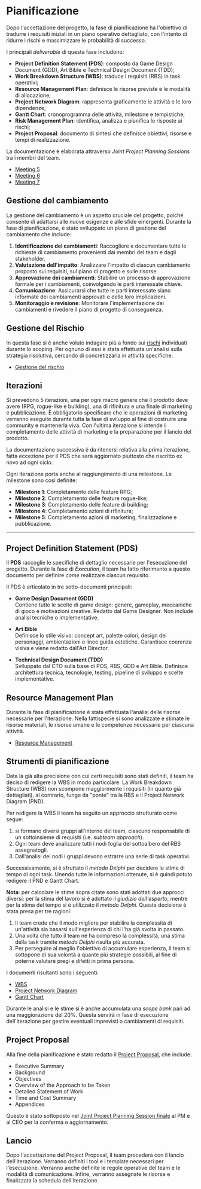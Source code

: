 # Pianificazione

Dopo l'accettazione del progetto, la fase di pianificazione ha l'obiettivo di tradurre i requisiti iniziali in un piano operativo dettagliato, con l'intento di ridurre i rischi e massimizzare le probabilità di successo.

I principali _deliverable_ di questa fase includono:

- **Project Definition Statement (PDS)**: composto da Game Design Document (GDD), Art Bible e Technical Design Document (TDD);
- **Work Breakdown Structure (WBS)**: traduce i requisiti (RBS) in task operativi;
- **Resource Management Plan**: definisce le risorse previste e le modalità di allocazione;
- **Project Network Diagram**: rappresenta graficamente le attività e le loro dipendenze;
- **Gantt Chart**: cronoprogramma delle attività, milestone e tempistiche;
- **Risk Management Plan**: identifica, analizza e pianifica le risposte ai rischi;
- **Project Proposal**: documento di sintesi che definisce obiettivi, risorse e tempi di realizzazione.

La documentazione è elaborata attraverso _Joint Project Planning Sessions_ tra i membri del team.

- [Meeting 5](./appendices/meetings/meeting-5.md)
- [Meeting 6](./appendices/meetings/meeting-6.md)
- [Meeting 7](./appendices/meetings/meeting-7.md)

## Gestione del cambiamento

La gestione del cambiamento è un aspetto cruciale del progetto, poiché consente di adattarsi alle nuove esigenze e alle sfide emergenti. Durante la fase di pianificazione, è stato sviluppato un piano di gestione del cambiamento che include:

1. **Identificazione dei cambiamenti**: Raccogliere e documentare tutte le richieste di cambiamento provenienti dai membri del team e dagli stakeholder.
2. **Valutazione dell'impatto**: Analizzare l'impatto di ciascun cambiamento proposto sui requisiti, sul piano di progetto e sulle risorse.
3. **Approvazione dei cambiamenti**: Stabilire un processo di approvazione formale per i cambiamenti, coinvolgendo le parti interessate chiave.
4. **Comunicazione**: Assicurarsi che tutte le parti interessate siano informate dei cambiamenti approvati e delle loro implicazioni.
5. **Monitoraggio e revisione**: Monitorare l'implementazione dei cambiamenti e rivedere il piano di progetto di conseguenza.

## Gestione del Rischio

In questa fase si è anche voluto indagare più a fondo sui [rischi](./appendices/scoping/risk-analysis.md) individuati durante lo scoping. Per ognuno di essi è stata effettuata un'analisi sulla strategia risolutiva, cercando di concretizzarla in attività specifiche.

- [Gestione del rischio](./appendices/planning/risk-management.md)

## Iterazioni

Si prevedono 5 iterazioni, una per ogni macro genere che il prodotto deve avere (RPG, rogue-like e building), una di rifinitura e una finale di marketing e pubblicazione. È obbligatorio specificare che le operazioni di marketing verranno eseguite durante tutta la fase di sviluppo al fine di costruire una community e mantenerla viva. Con l'ultima iterazione si intende il completamento delle attività di marketing e la preparazione per il lancio del prodotto.

La documentazione successiva è da ritenersi relativa alla prima iterazione, fatta eccezione per il PDS che sarà aggiornato piuttosto che riscritto ex novo ad ogni ciclo.

Ogni iterazione porta anche al raggiungimento di una milestone. Le milestone sono così definite:

- **Milestone 1**: Completamento delle feature RPG;
- **Milestone 2**: Completamento delle feature rogue-like;
- **Milestone 3**: Completamento delle feature di building;
- **Milestone 4**: Completamento azioni di rifinitura;
- **Milestone 5**: Completamento azioni di marketing, finalizzazione e pubblicazione.

---

## Project Definition Statement (PDS)

Il **PDS** raccoglie le specifiche di dettaglio necessarie per l'esecuzione del progetto. Durante la fase di _Execution_, il team ha fatto riferimento a questo documento per definire _come_ realizzare ciascun requisito.

Il PDS è articolato in tre sotto-documenti principali:

- **Game Design Document (GDD)**  
  Contiene tutte le scelte di game design: genere, gameplay, meccaniche di gioco e motivazioni creative. Redatto dal Game Designer. Non include analisi tecniche o implementative.

- **Art Bible**  
  Definisce lo stile visivo: concept art, palette colori, design dei personaggi, ambientazioni e linee guida estetiche. Garantisce coerenza visiva e viene redatto dall'Art Director.

- **Technical Design Document (TDD)**  
  Sviluppato dal CTO sulla base di POS, RBS, GDD e Art Bible. Definisce architettura tecnica, tecnologie, testing, pipeline di sviluppo e scelte implementative.

## Resource Management Plan

Durante la fase di pianificazione è stata effettuata l'analisi delle risorse necessarie per l'iterazione. Nella fattispecie si sono analizzate e stimate le risorse materiali, le risorse umane e le competenze necessarie per ciascuna attività.

- [Resource Management](./appendices/planning/resource-management.md)

## Strumenti di pianificazione

Data la già alta precisione con cui certi requisiti sono stati definiti, il team ha deciso di redigere la WBS in modo particolare. La Work Breakdown Structure (WBS) non scompone maggiormente i requisiti (in quanto già dettagliati), al contrario, funge da "ponte" tra la RBS e il Project Network Diagram (PND).

Per redigere la WBS il team ha seguito un approccio strutturato come segue:

1. si formano diversi gruppi all'interno del team, ciascuno responsabile di un sottoinsieme di requisiti (i.e. _subteam approach_).
2. Ogni team deve analizzare tutti i nodi foglia del sottoalbero del RBS assegnatogli.
3. Dall'analisi dei nodi i gruppi devono estrarre una serie di task operativi.

Successivamente, si è sfruttato il _metodo Delphi_ per decidere le stime di tempo di ogni task. Unendo tutte le informazioni ottenute, si è quindi potuto redigere il PND e Gantt Chart.

**Nota**: per calcolare le stime sopra citate sono stati adottati due approcci diversi: per la stima del lavoro si è adottato il _giudizio dell'esperto_, mentre per la stima del tempo si è utilizzato il _metodo Delphi_. Questa decisione è stata presa per tre ragioni:

1. Il team crede che il modo migliore per stabilire la complessità di un'attività sia basarsi sull'esperienza di chi l'ha già svolta in passato.
2. Una volta che tutto il team ne ha compreso la complessità, una stima della task tramite _metodo Delphi_ risulta più accurata.
3. Per perseguire al meglio l'obiettivo di accumulare esperienza, il team si sottopone di sua volontà a quante più strategie possibili, al fine di poterne valutare pregi e difetti in prima persona.

I documenti risultanti sono i seguenti:

- [WBS](./appendices/planning/WBS.md)
- [Project Network Diagram](./appendices/planning/PND.md)
- [Gantt Chart](./appendices/planning/gantt.md)

Durante le analisi e le stime si è anche accumulata una _scope bank_ pari ad una maggiorazione del 20%. Questa servirà in fase di esecuzione dell'iterazione per gestire eventuali imprevisti o cambiamenti di requisiti.

## Project Proposal

Alla fine della pianificazione è stato redatto il [Project Proposal](./appendices/planning/project-proposal.md), che include:

- Executive Summary
- Background
- Objectives
- Overview of the Approach to be Taken
- Detailed Statement of Work
- Time and Cost Summary
- Appendices

Questo è stato sottoposto nel [Joint Project Planning Session finale](./appendices/meetings/meeting-5.md) al PM e al CEO per la conferma o aggiornamento.

## Lancio

Dopo l'accettazione del Project Proposal, il team procederà con il lancio dell'iterazione. Verranno definiti i tool e i template necessari per l'esecuzione. Verranno anche definite le regole operative del team e le modalità di comunicazione. Infine, verranno assegnate le risorse e finalizzata la schedula dell'iterazione.
